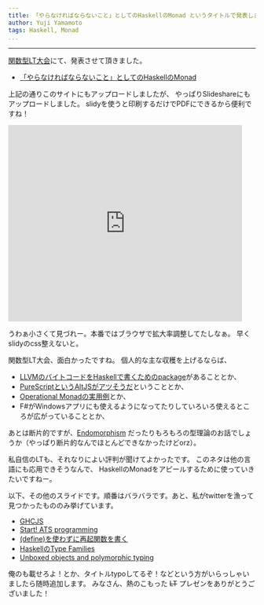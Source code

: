 ```yaml
---
title: 「やらなければならないこと」としてのHaskellのMonad というタイトルで発表しました。
author: Yuji Yamamoto
tags: Haskell, Monad
...
```

---

[関数型LT大会](http://connpass.com/event/5795/)にて、発表させて頂きました。

- [「やらなければならないこと」としてのHaskellのMonad](/slides/2014-05-11-monad-as-have-to-do.html)

上記の通りこのサイトにもアップロードしましたが、
やっぱりSlideshareにもアップロードしました。
slidyを使うと印刷するだけでPDFにできるから便利ですね！

<iframe src="http://www.slideshare.net/slideshow/embed_code/34534060" width="476" height="400" frameborder="0" marginwidth="0" marginheight="0" scrolling="no"></iframe>

うわぁ小さくて見づれー。本番ではブラウザで拡大率調整してたしなぁ。
早くslidyのcss整えないと。

関数型LT大会、面白かったですね。
個人的な主な収穫を上げるならば、

- [LLVMのバイトコードをHaskellで書くためのpackage](https://speakerdeck.com/sys1yagi/haskelldellvm-frontend)があることとか、
- [PureScriptというAltJSがアツそうだ](http://slides.pab-tech.net/flt-purescript/#1)ということとか、
- [Operational Monadの実用例](https://gist.github.com/tokiwoousaka/b62961fe256950c11464)とか、
- F#がWindowsアプリにも使えるようになってたりしていろいろ使えるところが広がっていることとか、

あとは断片的ですが、[Endomorphism](https://speakerdeck.com/taiki45/haskell-detukuru-vm-san-riyuku-endomorphism)
だったりもろもろの型理論のお話でしょうか（やっぱり断片的なんでほとんどできなかったけどorz）。

私自信のLTも、それなりによい評判が聞けてよかったです。
このネタは他の言語にも応用できそうなんで、
HaskellのMonadをアピールするために使っていきたいですねー。

以下、その他のスライドです。順番はバラバラです。あと、私がtwitterを漁って見つかったもののみ挙げています。

- [GHCJS](http://pasberth.github.io/slide/kansu-lt/)
- [Start! ATS programming](http://www.slideshare.net/master_q/20140511-start-ats)
- [(define)を使わずに再起関数を書く](http://www.slideshare.net/blackenedgold/functional-lt)
- [HaskellのType Families](http://cdepillabout.github.io/haskell-type-families-presentation/index.html#/)
- [Unboxed objects and polymorphic typing](http://www.slideshare.net/nomaddo/unboxing)

俺のも載せろよ！とか、タイトルtypoしてるぞ！などという方がいらっしゃいましたら随時追加します。
みなさん、熱のこもった ~~LT~~ プレゼンをありがとうございました！
